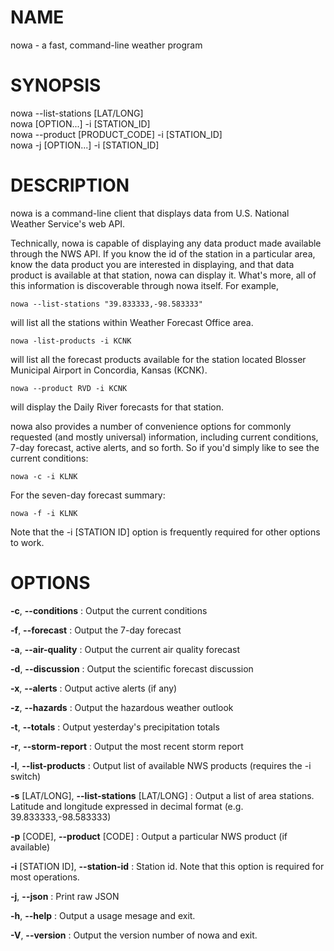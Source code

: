 # NAME
nowa - a fast, command-line weather program

# SYNOPSIS
nowa --list-stations [LAT/LONG]  
nowa [OPTION...] -i [STATION_ID]  
nowa --product [PRODUCT_CODE] -i [STATION_ID]  
nowa -j [OPTION...] -i [STATION_ID]  

# DESCRIPTION
nowa is a command-line client that displays data from  U.S. National Weather Service's web API.

Technically, nowa is capable of displaying any data product made available through the NWS API.  If you know the id of the station in a particular area, know the data product you are interested in displaying, and that data product is available at that station, nowa can display it.  What's more, all of this information is discoverable through nowa itself.  For example,

	nowa --list-stations "39.833333,-98.583333"

will list all the stations within Weather Forecast Office area.

	nowa -list-products -i KCNK

will list all the forecast products available for the station located Blosser Municipal Airport in Concordia, Kansas (KCNK).

	nowa --product RVD -i KCNK

will display the Daily River forecasts for that station.

nowa also provides a number of convenience options for commonly requested (and mostly universal) information, including current conditions, 7-day forecast, active alerts, and so forth.  So if you'd simply like to see the current conditions:

	nowa -c -i KLNK

For the seven-day forecast summary:

	nowa -f -i KLNK

Note that the -i [STATION ID] option is frequently required for other options to work.

# OPTIONS
**-c**, **--conditions**
: Output the current conditions

**-f**, **--forecast**
: Output the 7-day forecast

**-a**, **--air-quality**
: Output the current air quality forecast

**-d**, **--discussion**
: Output the scientific forecast discussion

**-x**, **--alerts**
: Output active alerts (if any)

**-z**, **--hazards**
: Output the hazardous weather outlook

**-t**, **--totals**
: Output yesterday's precipitation totals

**-r**, **--storm-report**
: Output the most recent storm report

**-l**, **--list-products**
: Output list of available NWS products (requires the -i switch)

**-s** [LAT/LONG], **--list-stations** [LAT/LONG]
: Output a list of area stations.  Latitude and longitude expressed in decimal format (e.g. 39.833333,-98.583333)

**-p** [CODE], **--product** [CODE]
: Output a particular NWS product (if available)

**-i** [STATION ID], **--station-id**
: Station id.  Note that this option is required for most operations.

**-j**, **--json**
: Print raw JSON

**-h**, **--help**
: Output a usage mesage and exit.

**-V**, **--version**
: Output the version number of nowa and exit.






